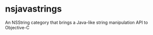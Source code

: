 nsjavastrings
=============

An NSString category that brings a Java-like string manipulation API to Objective-C